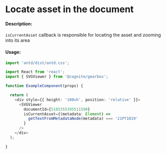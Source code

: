 # Locate asset in the document

<!-- STORY -->

#### Description:

`isCurrentAsset` callback is responsible for locating the asset and zooming into its area

#### Usage:

```typescript jsx
import 'antd/dist/antd.css';

import React from 'react';
import { SVGViewer } from '@cognite/gearbox';

function ExampleComponent(props) {

  return (
    <div style={{ height: '100vh', position: 'relative' }}>
      <SVGViewer
        documentId={5185355395511590}
        isCurrentAsset={(metadata: Element) =>
          getTextFromMetadataNode(metadata) === '21PT1019'
        }
      />
    </div>
  );

}
```
